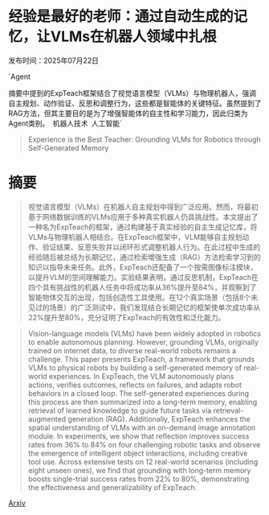 # 经验是最好的老师：通过自动生成的记忆，让VLMs在机器人领域中扎根

发布时间：2025年07月22日

`Agent

摘要中提到的ExpTeach框架结合了视觉语言模型（VLMs）与物理机器人，强调自主规划、动作验证、反思和调整行为，这些都是智能体的关键特征。虽然提到了RAG方法，但其主要目的是为了增强智能体的自主性和学习能力，因此归类为Agent类别。` `机器人技术` `人工智能`

> Experience is the Best Teacher: Grounding VLMs for Robotics through Self-Generated Memory

# 摘要

> 视觉语言模型（VLMs）在机器人自主规划中得到广泛应用。然而，将最初基于网络数据训练的VLMs应用于多种真实机器人仍具挑战性。本文提出了一种名为ExpTeach的框架，通过构建基于真实经验的自主生成记忆库，将VLMs与物理机器人相结合。在ExpTeach框架中，VLM能够自主规划动作、验证结果、反思失败并以闭环形式调整机器人行为。在此过程中生成的经验随后被总结为长期记忆，通过检索增强生成（RAG）方法检索学习到的知识以指导未来任务。此外，ExpTeach还配备了一个按需图像标注模块，以提升VLM的空间理解能力。实验结果表明，通过反思机制，ExpTeach在四个具有挑战性的机器人任务中将成功率从36%提升至84%，并观察到了智能物体交互的出现，包括创造性工具使用。在12个真实场景（包括8个未见过的场景）的广泛测试中，我们发现结合长期记忆的框架使单次成功率从22%提升至80%，充分证明了ExpTeach的有效性和泛化能力。

> Vision-language models (VLMs) have been widely adopted in robotics to enable autonomous planning. However, grounding VLMs, originally trained on internet data, to diverse real-world robots remains a challenge. This paper presents ExpTeach, a framework that grounds VLMs to physical robots by building a self-generated memory of real-world experiences. In ExpTeach, the VLM autonomously plans actions, verifies outcomes, reflects on failures, and adapts robot behaviors in a closed loop. The self-generated experiences during this process are then summarized into a long-term memory, enabling retrieval of learned knowledge to guide future tasks via retrieval-augmented generation (RAG). Additionally, ExpTeach enhances the spatial understanding of VLMs with an on-demand image annotation module. In experiments, we show that reflection improves success rates from 36% to 84% on four challenging robotic tasks and observe the emergence of intelligent object interactions, including creative tool use. Across extensive tests on 12 real-world scenarios (including eight unseen ones), we find that grounding with long-term memory boosts single-trial success rates from 22% to 80%, demonstrating the effectiveness and generalizability of ExpTeach.

[Arxiv](https://arxiv.org/abs/2507.16713)